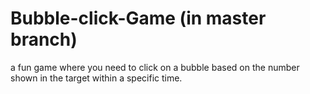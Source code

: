 # Bubble-click-Game (in master branch)
a fun game where you need to click on a bubble based on the number shown in the target within a specific time.
